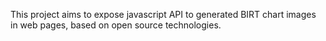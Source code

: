 This project aims to expose javascript API to generated BIRT chart images in web pages, based on open source technologies.